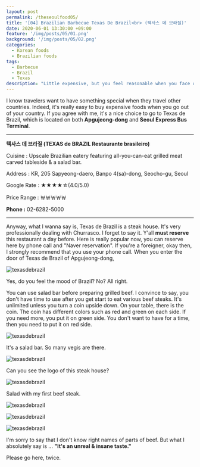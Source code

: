 ```yaml
---
layout: post
permalink: /theseoulfood05/
title: '[04] Brazilian Barbecue Texas De Brazil<br> (텍사스 데 브라질)'
date: 2020-06-01 13:30:00 +09:00
feature: '/img/posts/05/01.png'
background: '/img/posts/05/02.png'
categories: 
  - Korean foods
  - Brazilian foods
tags: 
  - Barbecue
  - Brazil
  - Texas
description: "Little expensive, but you feel reasonable when you face on lots of beef steaks."
---
```


I know travelers want to have something special when they travel other countries. Indeed, it's really easy to buy expensive foods when you go out of your country. If you agree with me, it's a nice choice to go to Texas de Brazil, which is located on  both **Apgujeong-dong** and **Seoul Express Bus Terminal**.

--------------

**텍사스 데 브라질 (TEXAS de BRAZIL Restaurante brasileiro)**

Cuisine : Upscale Brazilian eatery featuring all-you-can-eat grilled meat carved tableside & a salad bar.

Address : KR, 205 Sapyeong-daero, Banpo 4(sa)-dong, Seocho-gu, Seoul

Google Rate : ★★★★☆(4.0/5.0)

Price Range : ￦￦￦￦￦

**Phone :** 02-6282-5000

-------------------------------------------

Anyway, what I wanna say is, Texas de Brazil is a steak house. It's very professionally dealing with Churrasco. I forget to say it. Y'all **must reserve** this restaurant a day before. Here is really popular now, you can reserve here by phone call and "Naver reservation". If you're a foreigner, okay then, I strongly recommend that you use your phone call. When you enter the door of Texas de Brazil of Apgujeong-dong,

![texasdebrazil](/img/posts/05/03.jpg)

Yes, do you feel the mood of Brazil? No? All right.

You can use salad bar before preparing grilled beef. I convince to say, you don't have time to use after you get start to eat various beef steaks. It's unlimited unless you turn a coin upside down. On your table, there is the coin. The coin has different colors such as red and green on each side. If you need more, you put it on green side. You don't want to have for a time, then you need to put it on red side.

![texasdebrazil](/img/posts/05/04.jpg)

It's a salad bar. So many vegis are there.

![texasdebrazil](/img/posts/05/05.jpg)

Can you see the logo of this steak house?

![texasdebrazil](/img/posts/05/06.jpg)

Salad with my first beef steak.

![texasdebrazil](/img/posts/05/07.jpg)

![texasdebrazil](/img/posts/05/08.jpg)

![texasdebrazil](/img/posts/05/09.jpg)

I'm sorry to say that I don't know right names of parts of beef. But what I absolutely say is ... **"It's an unreal & insane taste."**

Please go here, twice.